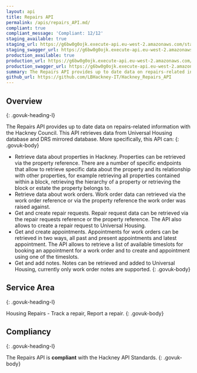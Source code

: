 ```yaml
---
layout: api
title: Repairs API
permalink: /apis/repairs_API.md/
compliant: true
compliant_message: 'Compliant: 12/12'
staging_available: true
staging_url: https://g6bw0g0ojk.execute-api.eu-west-2.amazonaws.com/staging/repairs/swagger/index.html
staging_swagger_url: https://g6bw0g0ojk.execute-api.eu-west-2.amazonaws.com/staging/repairs/swagger/index.html
production_available: true
production_url: https://g6bw0g0ojk.execute-api.eu-west-2.amazonaws.com/production/repairs/swagger/index.html
production_swagger_url: https://g6bw0g0ojk.execute-api.eu-west-2.amazonaws.com/production/repairs/swagger/index.html
summary: The Repairs API provides up to date data on repairs-related information with the Hackney Council.
github_url: https://github.com/LBHackney-IT/Hackney_Repairs_API
---
```


## Overview
{: .govuk-heading-l}

The Repairs API provides up to date data on repairs-related information with the Hackney Council. This API retrieves data from Universal Housing database and DRS mirrored database.
More specifically, this API can:
{: .govuk-body}

- Retrieve data about properties in Hackney. Properties can be retrieved via the property reference. There are a number of specific endpoints that allow to retrieve specific data about the property and its relationship with other properties, for example retrieving all properties contained within a block, retrieving the hierarchy of a property or retrieving the block or estate the property belongs to.
- Retrieve data about work orders. Work order data can retrieved via the work order reference or via the property reference the work order was raised against.
- Get and create repair requests. Repair request data can be retrieved via the repair requests reference or the property reference. The API also allows to create a repair request to Universal Housing.
- Get and create appointments. Appointments for work orders can be retrieved in two ways, all past and present appointments and latest appointment. The API allows to retrieve a list of available timeslots for booking an appointment for a work order and to create and appointment using one of the timeslots.
- Get and add notes. Notes can be retrieved and added to Universal Housing, currently only work order notes are supported.
{: .govuk-body}

## Service Area
{: .govuk-heading-l}

Housing Repairs - Track a repair, Report a repair.
{: .govuk-body}

## Compliancy
{: .govuk-heading-l}

The Repairs API is **compliant** with the Hackney API Standards.
{: .govuk-body}
